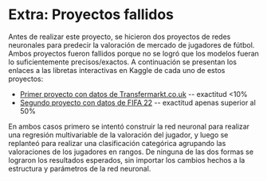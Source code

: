 # Extra: Proyectos fallidos

Antes de realizar este proyecto, se hicieron dos proyectos de redes neuronales para predecir la valoración de mercado de jugadores de fútbol. Ambos proyectos fueron fallidos porque no se logró que los modelos fueran lo suficientemente precisos/exactos. A continuación se presentan los enlaces a las libretas interactivas en Kaggle de cada uno de estos proyectos:

- [Primer proyecto con datos de Transfermarkt.co.uk](https://www.kaggle.com/code/samuelochoap/umc-pre803-tarea-3-transfermarkt) -- exactitud <10%
- [Segundo proyecto con datos de FIFA 22](https://www.kaggle.com/code/samuelochoap/umc-pre803-tarea-3-fifa-22) -- exactitud apenas superior al 50%


En ambos casos primero se intentó construir la red neuronal para realizar una regresión multivariable de la valoración del jugador, y luego se replanteó para realizar una clasificación categórica agrupando las valoraciones de los jugadores en rangos. De ninguna de las dos formas se lograron los resultados esperados, sin importar los cambios hechos a la estructura y parámetros de la red neuronal.
